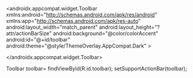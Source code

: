 <?xml version="1.0" encoding="utf-8"?>
<androidx.appcompat.widget.Toolbar
    xmlns:android="http://schemas.android.com/apk/res/android"
    xmlns:app="http://schemas.android.com/apk/res-auto"
    android:layout_width="match_parent"
    android:layout_height="?attr/actionBarSize"
    android:background="@color/colorAccent"
    android:id="@+id/toolbar"
    android:theme="@style/ThemeOverlay.AppCompat.Dark"
    >

</androidx.appcompat.widget.Toolbar>



 Toolbar toolbar= findViewById(R.id.toolbar);
        setSupportActionBar(toolbar);
